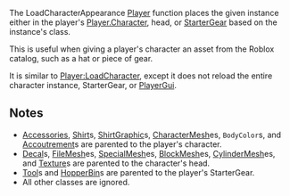 The LoadCharacterAppearance [Player](https://developer.roblox.com/en-us/api-reference/class/Player) function places the given instance either in the player's [Player.Character](https://developer.roblox.com/en-us/api-reference/property/Player/Character), head, or [StarterGear](https://developer.roblox.com/en-us/api-reference/class/StarterGear) based on the instance's class.

This is useful when giving a player's character an asset from the Roblox catalog, such as a hat or piece of gear.

It is similar to [Player:LoadCharacter](https://developer.roblox.com/en-us/api-reference/function/Player/LoadCharacter), except it does not reload the entire character instance, StarterGear, or [PlayerGui](https://developer.roblox.com/en-us/api-reference/class/PlayerGui).

Notes
-----

*   [Accessories](https://developer.roblox.com/en-us/api-reference/class/Accessory), [Shirt](https://developer.roblox.com/en-us/api-reference/class/Shirt)s, [ShirtGraphic](https://developer.roblox.com/en-us/api-reference/class/ShirtGraphic)s, [CharacterMesh](https://developer.roblox.com/en-us/api-reference/class/CharacterMesh)es, `BodyColor`s, and [Accoutrement](https://developer.roblox.com/en-us/api-reference/class/Accoutrement)s are parented to the player's character.
*   [Decal](https://developer.roblox.com/en-us/api-reference/class/Decal)s, [FileMesh](https://developer.roblox.com/en-us/api-reference/class/FileMesh)es, [SpecialMesh](https://developer.roblox.com/en-us/api-reference/class/SpecialMesh)es, [BlockMesh](https://developer.roblox.com/en-us/api-reference/class/BlockMesh)es, [CylinderMesh](https://developer.roblox.com/en-us/api-reference/class/CylinderMesh)es, and [Texture](https://developer.roblox.com/en-us/api-reference/class/Texture)s are parented to the character's head.
*   [Tool](https://developer.roblox.com/en-us/api-reference/class/Tool)s and [HopperBin](https://developer.roblox.com/en-us/api-reference/class/HopperBin)s are parented to the player's StarterGear.
*   All other classes are ignored.